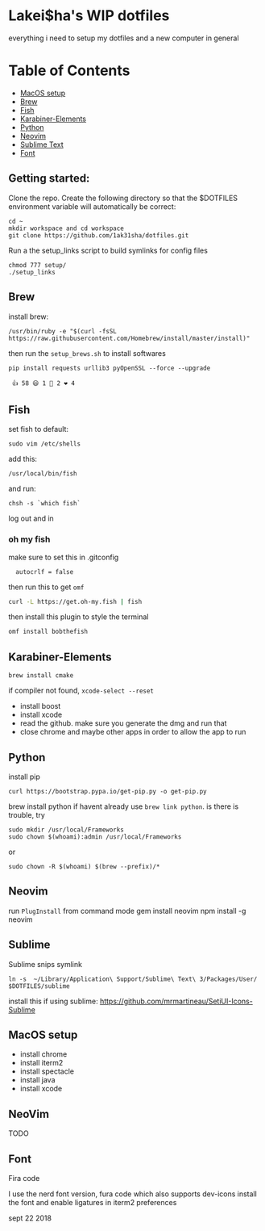# Lakei$ha's WIP dotfiles

everything i need to setup my dotfiles and a new computer in general


# Table of Contents
  * [MacOS setup](#macos)
  * [Brew](#brew)
  * [Fish](#fish)
  * [Karabiner-Elements](#karabiner)
  * [Python](#python)
  * [Neovim](#nvim)
  * [Sublime Text](#sublime)
  * [Font](#font)

## Getting started:

Clone the repo. Create the following directory so that the $DOTFILES environment
variable will automatically be correct:
```
cd ~
mkdir workspace and cd workspace
git clone https://github.com/1ak31sha/dotfiles.git
```

Run a the setup_links script to build symlinks for config files
```
chmod 777 setup/
./setup_links
```
## Brew
<a id="brew"></a>
install brew:
```
/usr/bin/ruby -e "$(curl -fsSL https://raw.githubusercontent.com/Homebrew/install/master/install)"
```
then run the `setup_brews.sh` to install softwares

```
pip install requests urllib3 pyOpenSSL --force --upgrade

 👍 58 😄 1 🎉 2 ❤️ 4
 ```

## Fish
<a id="fish"></a>
set fish to default:
```
sudo vim /etc/shells
```

add this:
```
/usr/local/bin/fish
```

and run:
```
chsh -s `which fish`
```
log out and in

### oh my fish
make sure to set this in .gitconfig
```
  autocrlf = false
```

then run this to get `omf`
```bash
curl -L https://get.oh-my.fish | fish
```

then install this plugin to style the terminal
```bash
omf install bobthefish
```


## Karabiner-Elements <a id="karabiner"></a>
```
brew install cmake
```
if compiler not found,  `xcode-select --reset`
- install boost
- install xcode
- read the github. make sure you generate the dmg and run that
- close chrome and maybe other apps in order to allow the app to run


## Python <a id="python"></a>
install pip
```
curl https://bootstrap.pypa.io/get-pip.py -o get-pip.py
```

brew install python if havent already
use `brew link python`. is there is trouble, try
```
sudo mkdir /usr/local/Frameworks
sudo chown $(whoami):admin /usr/local/Frameworks
```

or
```
sudo chown -R $(whoami) $(brew --prefix)/*

```

## Neovim <a id="nvim"></a>
run `PlugInstall` from command mode
gem install neovim
npm install -g neovim


## Sublime <a id="sublime"></a>
Sublime snips symlink
```
ln -s  ~/Library/Application\ Support/Sublime\ Text\ 3/Packages/User/ $DOTFILES/sublime
```
install this if using sublime:
https://github.com/mrmartineau/SetiUI-Icons-Sublime

## MacOS setup <a id="macos"></a>
- install chrome
- install iterm2
- install spectacle
- install java
- install xcode

## NeoVim

TODO


## Font

Fira code

I use the nerd font version, fura code which also supports dev-icons
install the font and enable ligatures in iterm2 preferences
























































































































































































































































































































sept 22 2018
